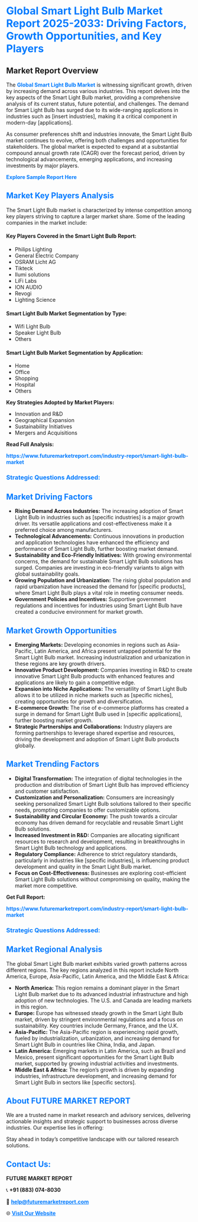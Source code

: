 <h1 style="color: #007BFF;">Global Smart Light Bulb Market Report 2025-2033: Driving Factors, Growth Opportunities, and Key Players</h1>

<section id="overview">
<h2>Market Report Overview</h2>
<p>The <a href="https://www.futuremarketreport.com/industry-report/smart-light-bulb-market" style="color: #007BFF; text-decoration: none;"><strong>Global Smart Light Bulb Market</strong></a> is witnessing significant growth, driven by increasing demand across various industries. This report delves into the key aspects of the Smart Light Bulb market, providing a comprehensive analysis of its current status, future potential, and challenges. The demand for Smart Light Bulb has surged due to its wide-ranging applications in industries such as [insert industries], making it a critical component in modern-day [applications].</p>
<p>As consumer preferences shift and industries innovate, the Smart Light Bulb market continues to evolve, offering both challenges and opportunities for stakeholders. The global market is expected to expand at a substantial compound annual growth rate (CAGR) over the forecast period, driven by technological advancements, emerging applications, and increasing investments by major players.</p>
</section>

<section id="overview">
<p><a href="https://www.futuremarketreport.com/request-sample/reportId=105685" style="color: #007BFF; text-decoration: none;"><strong>Explore Sample Report Here</strong></a></p>
</section>

<section id="key-players">
<h2 style="color: #007BFF;">Market Key Players Analysis</h2>
<p>The Smart Light Bulb market is characterized by intense competition among key players striving to capture a larger market share. Some of the leading companies in the market include:</p>
<h4>Key Players Covered in the Smart Light Bulb Report:</h4>
<ul><li>Philips Lighting</li><li>General Electric Company</li><li>OSRAM Licht AG</li><li>Tikteck</li><li>Ilumi solutions</li><li>LiFi Labs</li><li>ION AUDIO</li><li>Revogi</li><li>Lighting Science</li></ul>
<h4>Smart Light Bulb Market Segmentation by Type:</h4>
<ul><li>Wifi Light Bulb</li><li>Speaker Light Bulb</li><li>Others</li></ul>

<h4>Smart Light Bulb Market Segmentation by Application:</h4>
<ul><li>Home</li><li>Office</li><li>Shopping</li><li>Hospital</li><li>Others</li></ul>
<p><strong>Key Strategies Adopted by Market Players:</strong></p>
<ul>
<li>Innovation and R&D</li>
<li>Geographical Expansion</li>
<li>Sustainability Initiatives</li>
<li>Mergers and Acquisitions</li>
</ul>
</section>

<section>
<p><strong>Read Full Analysis: </strong></p><a href="https://www.futuremarketreport.com/industry-report/smart-light-bulb-market" style="color: #007BFF; text-decoration: none;"><strong>https://www.futuremarketreport.com/industry-report/smart-light-bulb-market</strong></a>
<h3 style="color: #007BFF;">Strategic Questions Addressed:</h3>
</section>

<section id="driving-factors">
<h2 style="color: #007BFF;">Market Driving Factors</h2>
<ul>
<li><strong>Rising Demand Across Industries:</strong> The increasing adoption of Smart Light Bulb in industries such as [specific industries] is a major growth driver. Its versatile applications and cost-effectiveness make it a preferred choice among manufacturers.</li>
<li><strong>Technological Advancements:</strong> Continuous innovations in production and application technologies have enhanced the efficiency and performance of Smart Light Bulb, further boosting market demand.</li>
<li><strong>Sustainability and Eco-Friendly Initiatives:</strong> With growing environmental concerns, the demand for sustainable Smart Light Bulb solutions has surged. Companies are investing in eco-friendly variants to align with global sustainability goals.</li>
<li><strong>Growing Population and Urbanization:</strong> The rising global population and rapid urbanization have increased the demand for [specific products], where Smart Light Bulb plays a vital role in meeting consumer needs.</li>
<li><strong>Government Policies and Incentives:</strong> Supportive government regulations and incentives for industries using Smart Light Bulb have created a conducive environment for market growth.</li>
</ul>
</section>

<section id="growth-opportunities">
<h2 style="color: #007BFF;">Market Growth Opportunities</h2>
<ul>
<li><strong>Emerging Markets:</strong> Developing economies in regions such as Asia-Pacific, Latin America, and Africa present untapped potential for the Smart Light Bulb market. Increasing industrialization and urbanization in these regions are key growth drivers.</li>
<li><strong>Innovative Product Development:</strong> Companies investing in R&D to create innovative Smart Light Bulb products with enhanced features and applications are likely to gain a competitive edge.</li>
<li><strong>Expansion into Niche Applications:</strong> The versatility of Smart Light Bulb allows it to be utilized in niche markets such as [specific niches], creating opportunities for growth and diversification.</li>
<li><strong>E-commerce Growth:</strong> The rise of e-commerce platforms has created a surge in demand for Smart Light Bulb used in [specific applications], further boosting market growth.</li>
<li><strong>Strategic Partnerships and Collaborations:</strong> Industry players are forming partnerships to leverage shared expertise and resources, driving the development and adoption of Smart Light Bulb products globally.</li>
</ul>
</section>

<section id="trending-factors">
<h2 style="color: #007BFF;">Market Trending Factors</h2>
<ul>
<li><strong>Digital Transformation:</strong> The integration of digital technologies in the production and distribution of Smart Light Bulb has improved efficiency and customer satisfaction.</li>
<li><strong>Customization and Personalization:</strong> Consumers are increasingly seeking personalized Smart Light Bulb solutions tailored to their specific needs, prompting companies to offer customizable options.</li>
<li><strong>Sustainability and Circular Economy:</strong> The push towards a circular economy has driven demand for recyclable and reusable Smart Light Bulb solutions.</li>
<li><strong>Increased Investment in R&D:</strong> Companies are allocating significant resources to research and development, resulting in breakthroughs in Smart Light Bulb technology and applications.</li>
<li><strong>Regulatory Compliance:</strong> Adherence to strict regulatory standards, particularly in industries like [specific industries], is influencing product development and quality in the Smart Light Bulb market.</li>
<li><strong>Focus on Cost-Effectiveness:</strong> Businesses are exploring cost-efficient Smart Light Bulb solutions without compromising on quality, making the market more competitive.</li>
</ul>
</section>

<section>
<p><strong>Get Full Report: </strong></p><a href="https://www.futuremarketreport.com/industry-report/smart-light-bulb-market" style="color: #007BFF; text-decoration: none;"><strong>https://www.futuremarketreport.com/industry-report/smart-light-bulb-market</strong></a>
<h3 style="color: #007BFF;">Strategic Questions Addressed:</h3>
</section>


<section id="regional-analysis">
<h2 style="color: #007BFF;">Market Regional Analysis</h2>
<p>The global Smart Light Bulb market exhibits varied growth patterns across different regions. The key regions analyzed in this report include North America, Europe, Asia-Pacific, Latin America, and the Middle East & Africa:</p>
<ul>
<li><strong>North America:</strong> This region remains a dominant player in the Smart Light Bulb market due to its advanced industrial infrastructure and high adoption of new technologies. The U.S. and Canada are leading markets in this region.</li>
<li><strong>Europe:</strong> Europe has witnessed steady growth in the Smart Light Bulb market, driven by stringent environmental regulations and a focus on sustainability. Key countries include Germany, France, and the U.K.</li>
<li><strong>Asia-Pacific:</strong> The Asia-Pacific region is experiencing rapid growth, fueled by industrialization, urbanization, and increasing demand for Smart Light Bulb in countries like China, India, and Japan.</li>
<li><strong>Latin America:</strong> Emerging markets in Latin America, such as Brazil and Mexico, present significant opportunities for the Smart Light Bulb market, supported by growing industrial activities and investments.</li>
<li><strong>Middle East & Africa:</strong> The region’s growth is driven by expanding industries, infrastructure development, and increasing demand for Smart Light Bulb in sectors like [specific sectors].</li>
</ul>
</section>

<footer>
<h2 style="color: #007BFF;">About FUTURE MARKET REPORT</h2>
<p>We are a trusted name in market research and advisory services, delivering actionable insights and strategic support to businesses across diverse industries. Our expertise lies in offering:</p>

<p>Stay ahead in today’s competitive landscape with our tailored research solutions.</p>

<h2 style="color: #007BFF;">Contact Us:</h2>
<p><strong>FUTURE MARKET REPORT</strong></p>
<p>📞 <strong>+91 (883) 074-8030</strong></p>
<p>📧 <strong><a href="mailto:help@futuremarketreport.com" style="color: #007BFF;">help@futuremarketreport.com</a></strong></p>
<p>🌐 <strong><a href="https://www.futuremarketreport.com/" style="color: #007BFF;">Visit Our Website</a></strong></p>
</footer>